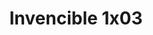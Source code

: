 ---
layout: episodios
title: "Invencible 1x03"
url_serie_padre: 'invencible/temporada-1'
category: 'series'
capitulo: 'yes'
anio: '2021'
prev: 'capitulo-2'
proximo: ''
sandbox: allow-same-origin allow-forms
idioma: 'Latino/Castellano'
calidad: 'Full HD'
reproductores_fembed: ["https://femax20.com/v/pkdm5im8-0rge3l","Latino","https://dood.so/e/tts783b0ii81v6dcxon5tq6hwocrost","Castellano","https://femax20.com/v/elqkrc-xjwkwp75","Castellano"]
reproductor: 'fembed'
clasificacion: '+10'
tags:
- Animado
---